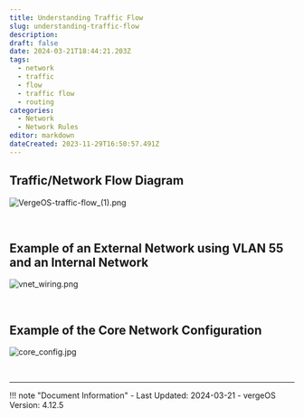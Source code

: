 ```yaml
---
title: Understanding Traffic Flow
slug: understanding-traffic-flow
description: 
draft: false
date: 2024-03-21T18:44:21.203Z
tags:
  - network
  - traffic
  - flow
  - traffic flow
  - routing
categories:
  - Network
  - Network Rules
editor: markdown
dateCreated: 2023-11-29T16:50:57.491Z
---
```


## Traffic/Network Flow Diagram
![VergeOS-traffic-flow_(1).png](/product-guide/screenshots/vergeio-traffic-flow_(1).png)

<br>

## Example of an External Network using VLAN 55 and an Internal Network
![vnet_wiring.png](/product-guide/screenshots/vnet_wiring.png)

<br>

## Example of the Core Network Configuration
![core_config.jpg](/product-guide/screenshots/core_config.jpg)

<br>

---

!!! note "Document Information"
    - Last Updated: 2024-03-21
    - vergeOS Version: 4.12.5
